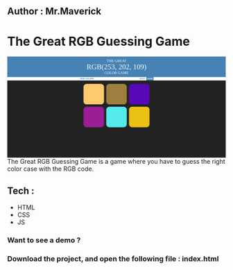 ## Author : Mr.Maverick
# The Great RGB Guessing Game

<img src="imgs/homepage .png"
     alt="Markdown Monster icon"
     style="float: left; margin-right: 10px;" />



The Great RGB Guessing Game is a game where you have to guess the right color case with the RGB code. 

## Tech : 
- HTML
- CSS
- JS 


### Want to see a demo ? 
### Download the project, and open the following file : index.html
